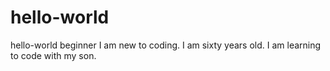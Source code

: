 # hello-world
hello-world beginner
I am new to coding.  I am sixty years old.  I am learning to code with my son. 
